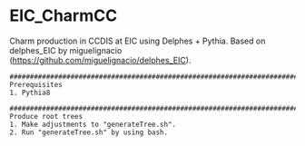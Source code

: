# EIC_CharmCC
Charm production in CCDIS at EIC using Delphes + Pythia. Based on delphes_EIC by miguelignacio (https://github.com/miguelignacio/delphes_EIC).

	###########################################################################
	Prerequisites
	1. Pythia8

	###########################################################################
	Produce root trees
	1. Make adjustments to "generateTree.sh".
	2. Run "generateTree.sh" by using bash.
